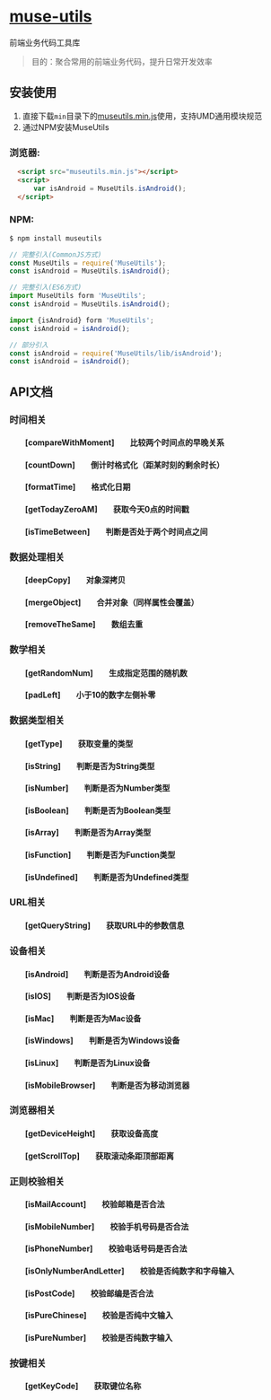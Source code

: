 # [muse-utils](https://www.npmjs.com/package/museutils)
前端业务代码工具库

> 目的：聚合常用的前端业务代码，提升日常开发效率

## 安装使用

1. 直接下载`min`目录下的[museutils.min.js](https://github.com/ryanism37/MuseUtils/blob/master/min/museutils.min.js)使用，支持UMD通用模块规范  
2. 通过NPM安装MuseUtils

### 浏览器:
``` html
  <script src="museutils.min.js"></script>
  <script>
      var isAndroid = MuseUtils.isAndroid();
  </script>
```

### NPM:
``` bash
$ npm install museutils
```

``` javascript
// 完整引入(CommonJS方式)
const MuseUtils = require('MuseUtils');
const isAndroid = MuseUtils.isAndroid();

// 完整引入(ES6方式)
import MuseUtils form 'MuseUtils';
const isAndroid = MuseUtils.isAndroid();

import {isAndroid} form 'MuseUtils';
const isAndroid = isAndroid();

// 部分引入
const isAndroid = require('MuseUtils/lib/isAndroid');
const isAndroid = isAndroid();
```

## API文档

### 时间相关  
#### &emsp;&emsp;[compareWithMoment]&emsp;&emsp;比较两个时间点的早晚关系
#### &emsp;&emsp;[countDown]&emsp;&emsp;倒计时格式化（距某时刻的剩余时长）
#### &emsp;&emsp;[formatTime]&emsp;&emsp;格式化日期
#### &emsp;&emsp;[getTodayZeroAM]&emsp;&emsp;获取今天0点的时间戳
#### &emsp;&emsp;[isTimeBetween]&emsp;&emsp;判断是否处于两个时间点之间

### 数据处理相关  
#### &emsp;&emsp;[deepCopy]&emsp;&emsp;对象深拷贝
#### &emsp;&emsp;[mergeObject]&emsp;&emsp;合并对象（同样属性会覆盖）
#### &emsp;&emsp;[removeTheSame]&emsp;&emsp;数组去重

### 数学相关  
#### &emsp;&emsp;[getRandomNum]&emsp;&emsp;生成指定范围的随机数
#### &emsp;&emsp;[padLeft]&emsp;&emsp;小于10的数字左侧补零

### 数据类型相关  
#### &emsp;&emsp;[getType]&emsp;&emsp;获取变量的类型
#### &emsp;&emsp;[isString]&emsp;&emsp;判断是否为String类型
#### &emsp;&emsp;[isNumber]&emsp;&emsp;判断是否为Number类型
#### &emsp;&emsp;[isBoolean]&emsp;&emsp;判断是否为Boolean类型
#### &emsp;&emsp;[isArray]&emsp;&emsp;判断是否为Array类型
#### &emsp;&emsp;[isFunction]&emsp;&emsp;判断是否为Function类型
#### &emsp;&emsp;[isUndefined]&emsp;&emsp;判断是否为Undefined类型

### URL相关  
#### &emsp;&emsp;[getQueryString]&emsp;&emsp;获取URL中的参数信息

### 设备相关  
#### &emsp;&emsp;[isAndroid]&emsp;&emsp;判断是否为Android设备
#### &emsp;&emsp;[isIOS]&emsp;&emsp;判断是否为IOS设备
#### &emsp;&emsp;[isMac]&emsp;&emsp;判断是否为Mac设备
#### &emsp;&emsp;[isWindows]&emsp;&emsp;判断是否为Windows设备
#### &emsp;&emsp;[isLinux]&emsp;&emsp;判断是否为Linux设备
#### &emsp;&emsp;[isMobileBrowser]&emsp;&emsp;判断是否为移动浏览器

### 浏览器相关  
#### &emsp;&emsp;[getDeviceHeight]&emsp;&emsp;获取设备高度
#### &emsp;&emsp;[getScrollTop]&emsp;&emsp;获取滚动条距顶部距离

### 正则校验相关  
#### &emsp;&emsp;[isMailAccount]&emsp;&emsp;校验邮箱是否合法
#### &emsp;&emsp;[isMobileNumber]&emsp;&emsp;校验手机号码是否合法
#### &emsp;&emsp;[isPhoneNumber]&emsp;&emsp;校验电话号码是否合法
#### &emsp;&emsp;[isOnlyNumberAndLetter]&emsp;&emsp;校验是否纯数字和字母输入
#### &emsp;&emsp;[isPostCode]&emsp;&emsp;校验邮编是否合法
#### &emsp;&emsp;[isPureChinese]&emsp;&emsp;校验是否纯中文输入
#### &emsp;&emsp;[isPureNumber]&emsp;&emsp;校验是否纯数字输入

### 按键相关  
#### &emsp;&emsp;[getKeyCode]&emsp;&emsp;获取键位名称
    
